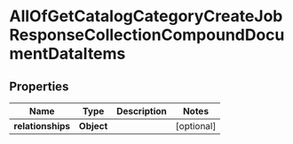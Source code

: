 # AllOfGetCatalogCategoryCreateJobResponseCollectionCompoundDocumentDataItems

## Properties
Name | Type | Description | Notes
------------ | ------------- | ------------- | -------------
**relationships** | **Object** |  |  [optional]
